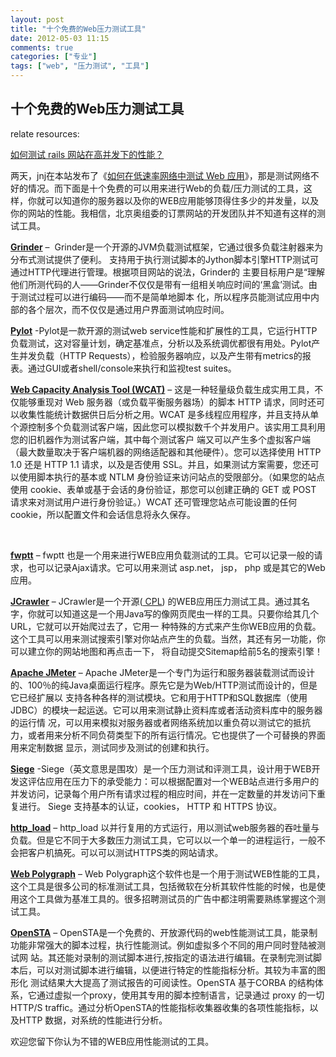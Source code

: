 ```yaml
---
layout: post
title: "十个免费的Web压力测试工具"
date: 2012-05-03 11:15
comments: true
categories: ["专业"]
tags: ["web", "压力测试", "工具"]
---
```

## 十个免费的Web压力测试工具
relate resources:

<a href="http://ruby-china.org/topics/3027">如何测试 rails 网站在高并发下的性能？</a>

两天，jnj在本站发布了《<a href="http://coolshell.cn/articles/2574.html" rel="bookmark" target="_blank">如何在低速率网络中测试 Web 应用</a>》，那是测试网络不好的情况。而下面是十个免费的可以用来进行Web的负载/压力测试的工具，这样，你就可以知道你的服务器以及你的WEB应用能够顶得住多少的并发量，以及你的网站的性能。我相信，北京奥组委的订票网站的开发团队并不知道有这样的测试工具。

<strong><a href="http://grinder.sourceforge.net/" target="_blank">Grinder</a></strong> –  Grinder是一个开源的JVM负载测试框架，它通过很多负载注射器来为分布式测试提供了便利。 支持用于执行测试脚本的Jython脚本引擎HTTP测试可通过HTTP代理进行管理。根据项目网站的说法，Grinder的 主要目标用户是“理解他们所测代码的人——Grinder不仅仅是带有一组相关响应时间的‘黑盒’测试。由于测试过程可以进行编码——而不是简单地脚本 化，所以程序员能测试应用中内部的各个层次，而不仅仅是通过用户界面测试响应时间。

<strong><a href="http://www.pylot.org/" target="_blank">Pylot</a></strong> -Pylot是一款开源的测试web service性能和扩展性的工具，它运行HTTP 负载测试，这对容量计划，确定基准点，分析以及系统调优都很有用处。Pylot产生并发负载（HTTP Requests），检验服务器响应，以及产生带有metrics的报表。通过GUI或者shell/console来执行和监视test suites。

<a href="http://www.iis.net/community/default.aspx?tabid=34&amp;i=1466&amp;g=6" target="_blank"><strong>Web Capacity Analysis Tool (WCAT)</strong></a> – 这是一种轻量级负载生成实用工具，不仅能够重现对 Web 服务器（或负载平衡服务器场）的脚本 HTTP 请求，同时还可以收集性能统计数据供日后分析之用。WCAT 是多线程应用程序，并且支持从单个源控制多个负载测试客户端，因此您可以模拟数千个并发用户。该实用工具利用您的旧机器作为测试客户端，其中每个测试客户 端又可以产生多个虚拟客户端（最大数量取决于客户端机器的网络适配器和其他硬件）。您可以选择使用 HTTP 1.0 还是 HTTP 1.1 请求，以及是否使用 SSL。并且，如果测试方案需要，您还可以使用脚本执行的基本或 NTLM 身份验证来访问站点的受限部分。（如果您的站点使用 cookie、表单或基于会话的身份验证，那您可以创建正确的 GET 或 POST 请求来对测试用户进行身份验证。）WCAT 还可管理您站点可能设置的任何 cookie，所以配置文件和会话信息将永久保存。

&nbsp;

<strong><a href="http://fwptt.sourceforge.net/index.html" target="_blank">fwptt</a></strong> – fwptt 也是一个用来进行WEB应用负载测试的工具。它可以记录一般的请求，也可以记录Ajax请求。它可以用来测试 asp.net， jsp， php 或是其它的Web应用。

<strong><a href="http://jcrawler.sourceforge.net/" target="_blank">JCrawler</a></strong> – JCrawler是一个开源(<a href="http://www.opensource.org/licenses/cpl.php" target="_blank"> CPL</a>) 的WEB应用压力测试工具。通过其名字，你就可以知道这是一个用Java写的像网页爬虫一样的工具。只要你给其几个URL，它就可以开始爬过去了，它用一 种特殊的方式来产生你WEB应用的负载。这个工具可以用来测试搜索引擎对你站点产生的负载。当然，其还有另一功能，你可以建立你的网站地图和再点击一下， 将自动提交Sitemap给前5名的搜索引擎！

<strong><a href="http://jakarta.apache.org/jmeter/" target="_blank">Apache JMeter</a></strong> – Apache JMeter是一个专门为运行和服务器装载测试而设计的、100％的纯Java桌面运行程序。原先它是为Web/HTTP测试而设计的，但是它已经扩展以 支持各种各样的测试模块。它和用于HTTP和SQL数据库（使用JDBC）的模块一起运送。它可以用来测试静止资料库或者活动资料库中的服务器的运行情 况，可以用来模拟对服务器或者网络系统加以重负荷以测试它的抵抗力，或者用来分析不同负荷类型下的所有运行情况。它也提供了一个可替换的界面用来定制数据 显示，测试同步及测试的创建和执行。

<strong><a href="http://www.joedog.org/index/siege-home" target="_blank">Siege</a></strong> -Siege（英文意思是围攻）是一个压力测试和评测工具，设计用于WEB开发这评估应用在压力下的承受能力：可以根据配置对一个WEB站点进行多用户的 并发访问，记录每个用户所有请求过程的相应时间，并在一定数量的并发访问下重复进行。 Siege 支持基本的认证，cookies， HTTP 和 HTTPS 协议。

<strong><a href="http://www.acme.com/software/http_load/" target="_blank">http_load</a></strong> – http_load 以并行复用的方式运行，用以测试web服务器的吞吐量与负载。但是它不同于大多数压力测试工具，它可以以一个单一的进程运行，一般不会把客户机搞死。可以可以测试HTTPS类的网站请求。

<strong><a href="http://www.web-polygraph.org/" target="_blank">Web Polygraph</a></strong> – Web Polygraph这个软件也是一个用于测试WEB性能的工具，这个工具是很多公司的标准测试工具，包括微软在分析其软件性能的时候，也是使用这个工具做为基准工具的。很多招聘测试员的广告中都注明需要熟练掌握这个测试工具。

<strong><a href="http://opensta.org/" target="_blank">OpenSTA</a></strong> – OpenSTA是一个免费的、开放源代码的web性能测试工具，能录制功能非常强大的脚本过程，执行性能测试。例如虚拟多个不同的用户同时登陆被测试网 站。其还能对录制的测试脚本进行,按指定的语法进行编辑。在录制完测试脚本后，可以对测试脚本进行编辑，以便进行特定的性能指标分析。其较为丰富的图形化 测试结果大大提高了测试报告的可阅读性。OpenSTA 基于CORBA 的结构体系，它通过虚拟一个proxy，使用其专用的脚本控制语言，记录通过 proxy 的一切HTTP/S traffic。通过分析OpenSTA的性能指标收集器收集的各项性能指标，以及HTTP 数据，对系统的性能进行分析。

欢迎您留下你认为不错的WEB应用性能测试的工具。
